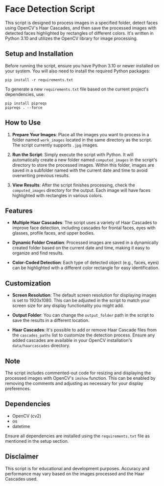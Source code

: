 # Face Detection Script

This script is designed to process images in a specified folder, detect faces using OpenCV's Haar Cascades, and then save the processed images with detected faces highlighted by rectangles of different colors. It's written in Python 3.10 and utilizes the OpenCV library for image processing.

## Setup and Installation

Before running the script, ensure you have Python 3.10 or newer installed on your system. You will also need to install the required Python packages:

    pip install -r requirements.txt

To generate a new `requirements.txt` file based on the current project's dependencies, use:

    pip install pipreqs
    pipreqs . --force

## How to Use

1. **Prepare Your Images**: Place all the images you want to process in a folder named `work_images` located in the same directory as the script. The script currently supports `.jpg` images.

2. **Run the Script**: Simply execute the script with Python. It will automatically create a new folder named `computed_images` in the script's directory to store the processed images. Within this folder, images are saved in a subfolder named with the current date and time to avoid overwriting previous results.

3. **View Results**: After the script finishes processing, check the `computed_images` directory for the output. Each image will have faces highlighted with rectangles in various colors.

## Features

- **Multiple Haar Cascades**: The script uses a variety of Haar Cascades to improve face detection, including cascades for frontal faces, eyes with glasses, profile faces, and upper bodies.

- **Dynamic Folder Creation**: Processed images are saved in a dynamically created folder based on the current date and time, making it easy to organize and find results.

- **Color-Coded Detection**: Each type of detected object (e.g., faces, eyes) can be highlighted with a different color rectangle for easy identification.

## Customization

- **Screen Resolution**: The default screen resolution for displaying images is set to 1920x1080. This can be adjusted in the script to match your screen size for any display functionality you might add.

- **Output Folder**: You can change the `output_folder` path in the script to save the results in a different location.

- **Haar Cascades**: It's possible to add or remove Haar Cascade files from the `cascades_paths` list to customize the detection process. Ensure any added cascades are available in your OpenCV installation's `data/haarcascades` directory.

## Note

The script includes commented-out code for resizing and displaying the processed images with OpenCV's `imshow` function. This can be enabled by removing the comments and adjusting as necessary for your display preferences.

## Dependencies

- OpenCV (cv2)
- os
- datetime

Ensure all dependencies are installed using the `requirements.txt` file as mentioned in the setup section.

## Disclaimer

This script is for educational and development purposes. Accuracy and performance may vary based on the images processed and the Haar Cascades used.